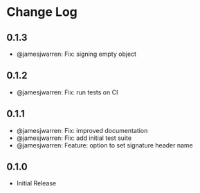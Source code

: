 # Change Log

## 0.1.3

 * @jamesjwarren: Fix: signing empty object

## 0.1.2

 * @jamesjwarren: Fix: run tests on CI

## 0.1.1

 * @jamesjwarren: Fix: improved documentation
 * @jamesjwarren: Fix: add initial test suite
 * @jamesjwarren: Feature: option to set signature header name

## 0.1.0

 * Initial Release
